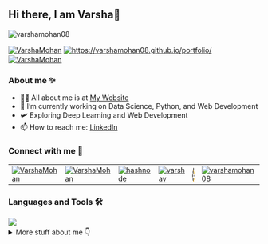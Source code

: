 ## Hi there, I am Varsha👋

<!--
**varshamohan08/varshamohan08** is a ✨ _special_ ✨ repository because its `README.md` (this file) appears on your GitHub profile.

Here are some ideas to get you started:

- 🔭 I’m currently working on ...
- 🌱 I’m currently learning ...
- 👯 I’m looking to collaborate on ...
- 🤔 I’m looking for help with ...
- 💬 Ask me about ...
- 📫 How to reach me: ...
- 😄 Pronouns: ...
- ⚡ Fun fact: ...
-->



<p align="left"> <img src="https://komarev.com/ghpvc/?username=varshamohan08&label=Profile%20views&color=0e75b6&style=flat" alt="varshamohan08" /> </p>

<a href="https://www.linkedin.com/in/varsha-mohan-496540196/" target="_blank"><img align="center" src="https://img.shields.io/badge/-VarshaMohan-blue?style=flat-square&logo=Linkedin&logoColor=white&link=https://www.linkedin.com/in/varsha-mohan-496540196/" alt="VarshaMohan" height="20" width="100" /></a>
<a href="https://varshamohan08.github.io/portfolio/" target="_blank"><img align="center" src="https://img.shields.io/badge/website-000000?style=for-the-badge&logo=About.me&logoColor=white&link=https://varshamohan08.github.io/portfolio/" alt="https://varshamohan08.github.io/portfolio/" height="20" width="90" /></a>
<a href="https://github.com/varshamohan08/" target="_blank"><img align="center" src="https://img.shields.io/github/followers/varshamohan08?label=Follow&style=social&link=https://github.com/varshamohan08/" alt="VarshaMohan" height="20" width="90" /></a>

<!--
Banner code
<br>
    <img src="https://media.giphy.com/media/SWoSkN6DxTszqIKEqv/giphy.gif" alt="Coder GIF" width="500">
OR
    ![Banner](https://user-images.githubusercontent.com/29686102/122269982-7af63100-cefb-11eb-8ea0-b7a53bdf1cb9.png)
 </abc>
 -->

### About me :sparkles:

- 👨‍💻 All about me is at [My Website](https://varshamohan08.github.io/portfolio/)
- 🔭 I’m currently working on Data Science, Python, and Web Development
- 🛩️ Exploring Deep Learning and Web Development
- 📫 How to reach me: [LinkedIn](https://www.linkedin.com/in/varsha-mohan-496540196/)

 
<h3 align="left">Connect with me 🔗</h3>

<div>
  <table style="border-collapse: collapse; border: none;">
      <tr>
          <td style="border: none;">
             <a href="https://github.com/varshamohan08/" target="_blank" rel="noopener noreferrer">
                 <img align="center" src="https://skillicons.dev/icons?i=github" alt="VarshaMohan" height="30" width="40" />
             </a>
          </td>
          <td style="border: none;">
              <a href="https://www.linkedin.com/in/varsha-mohan-496540196" target="_blank" rel="noopener noreferrer">
                  <img align="center" src="https://skillicons.dev/icons?i=linkedin" alt="VarshaMohan" height="30" width="40" />
              </a>
          </td>
          <td style="border: none;">
              <a href="https://varshv.hashnode.dev/" target="_blank" rel="noopener noreferrer">
                <img src="https://github.com/get-icon/geticon/blob/master/icons/hashnode.svg" alt="hashnode" width="30px" height="30px">
              </a>
          </td>
          <td style="border: none;">
              <a href="https://dev.to/varshav" target="_blank" rel="noopener noreferrer">
                  <img src="https://skillicons.dev/icons?i=devto" alt="varshav" height="30" width="40" />
              </a>
          </td>
          <td style="border: none;">
              <a href="https://leetcode.com/u/varshvm/" target="_blank" rel="noopener noreferrer">
                  <img align="center" src="https://github.com/mrankitgupta/mrankitgupta/blob/main/images/leetcode.svg" alt="varshvm" height="30" width="40" />
              </a>
          </td>
          <td style="border: none;">
              <a href="https://www.hackerrank.com/profile/varshamohan08" target="_blank" rel="noopener noreferrer">
                  <img align="center" src="https://raw.githubusercontent.com/rahuldkjain/github-profile-readme-generator/master/src/images/icons/Social/hackerrank.svg" alt="varshamohan08" height="30" width="40" />
              </a>
          </td>
      </tr>
  </table>
</div>




<h3 align="left">Languages and Tools 🛠️ </h3>
<div>
    <a href="#">
    <img src="https://skillicons.dev/icons?i=python,typescript,javascript,html,css,git,mysql,postgresql,django,angular,bootstrap,tailwind,linux,docker,pandas,numpy" />
    </a>
</div>


<details>
<summary>
More stuff about me 👇
</summary>

<br >

<!--
<h3 align="left">Wanna see my blogs:question: 📝</h3>
<!-- BLO-POST-LIST:START -->

<!-- BLO-POST-LIST:END -->
    
<h3 align="left">Github Stats 📊 </h3>

[![Top Langs](https://github-readme-stats.vercel.app/api/top-langs/?username=varshamohan08&layout=compact&theme=transparent&card_width=450)](https://github.com/varshamohan08)

[![Varsha's GitHub stats](https://github-readme-stats.vercel.app/api?username=varshamohan08&show_icons=true&theme=transparent&card_width=450)](https://github.com/varshamohan08)
[![Varsha's GitHub stats](https://github-readme-streak-stats.herokuapp.com?user=varshamohan08&theme=ocean-dark&card_width=450&background=45%2C130024%2C3B1A38)](https://github.com/varshamohan08)
    
<!-- <h3 align="left">Support 👐</h3>
<p><a href="https://www.buymeacoffee.com/varshamohan08"> <img align="left" src="https://cdn.buymeacoffee.com/buttons/v2/default-yellow.png" height="50" width="210" alt="varshamohan08" /></a></p><br><br> -->

<br >
</details>

